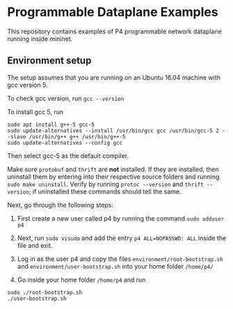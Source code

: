 # Programmable Dataplane Examples

This repository contains examples of P4 programmable network dataplane running inside
mininet.

## Environment setup

The setup assumes that you are running on an Ubuntu 16.04 machine with gcc version 5.

To check gcc version, run `gcc --version`

To install gcc 5, run
```shell
sudo apt install g++-5 gcc-5
sudo update-alternatives --install /usr/bin/gcc gcc /usr/bin/gcc-5 2 --slave /usr/bin/g++ g++ /usr/bin/g++-5
sudo update-alternatives --config gcc
```
Then select gcc-5 as the default compiler.

Make sure `protobuf` and `thrift` are **not** installed. If they are installed, then uninstall them by entering into their respective source folders and running `sudo make uninstall`. Verify by running `protoc --version` and `thrift --version`; if uninstalled these commands should tell the same.

Next, go through the following steps:

1. First create a new user called p4 by running the command `sudo adduser p4`

2. Next, run `sudo visudo` and add the entry `p4 ALL=NOPASSWD: ALL` inside the file and exit.

3. Log in as the user p4 and copy the files `environment/root-bootstrap.sh` and `environment/user-bootstrap.sh` into your home folder `/home/p4/`

4. Go inside your home folder `/home/p4` and run
```shell
sudo ./root-bootstrap.sh
./user-bootstrap.sh
```

